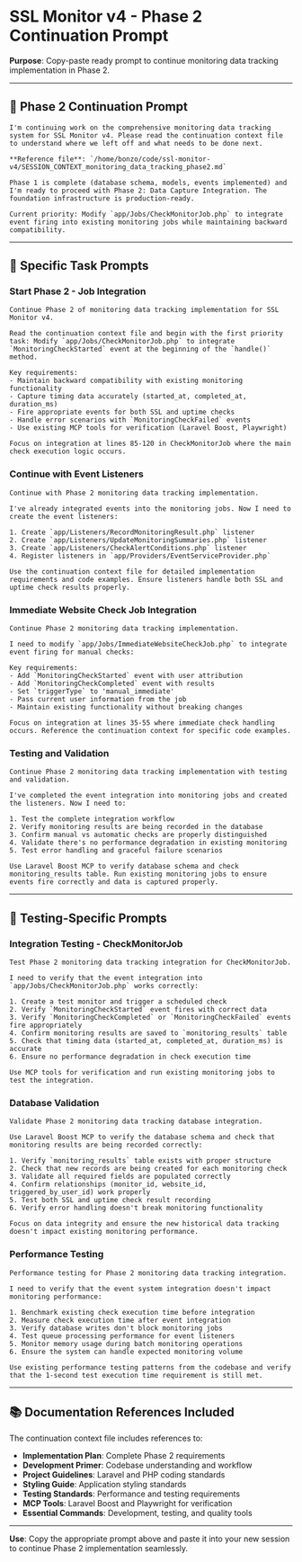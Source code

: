 # SSL Monitor v4 - Phase 2 Continuation Prompt

**Purpose**: Copy-paste ready prompt to continue monitoring data tracking implementation in Phase 2.

---

## 🚀 **Phase 2 Continuation Prompt**

```
I'm continuing work on the comprehensive monitoring data tracking system for SSL Monitor v4. Please read the continuation context file to understand where we left off and what needs to be done next.

**Reference file**: `/home/bonzo/code/ssl-monitor-v4/SESSION_CONTEXT_monitoring_data_tracking_phase2.md`

Phase 1 is complete (database schema, models, events implemented) and I'm ready to proceed with Phase 2: Data Capture Integration. The foundation infrastructure is production-ready.

Current priority: Modify `app/Jobs/CheckMonitorJob.php` to integrate event firing into existing monitoring jobs while maintaining backward compatibility.
```

---

## 🎯 **Specific Task Prompts**

### **Start Phase 2 - Job Integration**
```
Continue Phase 2 of monitoring data tracking implementation for SSL Monitor v4.

Read the continuation context file and begin with the first priority task: Modify `app/Jobs/CheckMonitorJob.php` to integrate `MonitoringCheckStarted` event at the beginning of the `handle()` method.

Key requirements:
- Maintain backward compatibility with existing monitoring functionality
- Capture timing data accurately (started_at, completed_at, duration_ms)
- Fire appropriate events for both SSL and uptime checks
- Handle error scenarios with `MonitoringCheckFailed` events
- Use existing MCP tools for verification (Laravel Boost, Playwright)

Focus on integration at lines 85-120 in CheckMonitorJob where the main check execution logic occurs.
```

### **Continue with Event Listeners**
```
Continue with Phase 2 monitoring data tracking implementation.

I've already integrated events into the monitoring jobs. Now I need to create the event listeners:

1. Create `app/Listeners/RecordMonitoringResult.php` listener
2. Create `app/Listeners/UpdateMonitoringSummaries.php` listener
3. Create `app/Listeners/CheckAlertConditions.php` listener
4. Register listeners in `app/Providers/EventServiceProvider.php`

Use the continuation context file for detailed implementation requirements and code examples. Ensure listeners handle both SSL and uptime check results properly.
```

### **Immediate Website Check Job Integration**
```
Continue Phase 2 monitoring data tracking implementation.

I need to modify `app/Jobs/ImmediateWebsiteCheckJob.php` to integrate event firing for manual checks:

Key requirements:
- Add `MonitoringCheckStarted` event with user attribution
- Add `MonitoringCheckCompleted` event with results
- Set `triggerType` to 'manual_immediate'
- Pass current user information from the job
- Maintain existing functionality without breaking changes

Focus on integration at lines 35-55 where immediate check handling occurs. Reference the continuation context for specific code examples.
```

### **Testing and Validation**
```
Continue Phase 2 monitoring data tracking implementation with testing and validation.

I've completed the event integration into monitoring jobs and created the listeners. Now I need to:

1. Test the complete integration workflow
2. Verify monitoring results are being recorded in the database
3. Confirm manual vs automatic checks are properly distinguished
4. Validate there's no performance degradation in existing monitoring
5. Test error handling and graceful failure scenarios

Use Laravel Boost MCP to verify database schema and check monitoring_results table. Run existing monitoring jobs to ensure events fire correctly and data is captured properly.
```

---

## 🧪 **Testing-Specific Prompts**

### **Integration Testing - CheckMonitorJob**
```
Test Phase 2 monitoring data tracking integration for CheckMonitorJob.

I need to verify that the event integration into `app/Jobs/CheckMonitorJob.php` works correctly:

1. Create a test monitor and trigger a scheduled check
2. Verify `MonitoringCheckStarted` event fires with correct data
3. Verify `MonitoringCheckCompleted` or `MonitoringCheckFailed` events fire appropriately
4. Confirm monitoring results are saved to `monitoring_results` table
5. Check that timing data (started_at, completed_at, duration_ms) is accurate
6. Ensure no performance degradation in check execution time

Use MCP tools for verification and run existing monitoring jobs to test the integration.
```

### **Database Validation**
```
Validate Phase 2 monitoring data tracking database integration.

Use Laravel Boost MCP to verify the database schema and check that monitoring results are being recorded correctly:

1. Verify `monitoring_results` table exists with proper structure
2. Check that new records are being created for each monitoring check
3. Validate all required fields are populated correctly
4. Confirm relationships (monitor_id, website_id, triggered_by_user_id) work properly
5. Test both SSL and uptime check result recording
6. Verify error handling doesn't break monitoring functionality

Focus on data integrity and ensure the new historical data tracking doesn't impact existing monitoring performance.
```

### **Performance Testing**
```
Performance testing for Phase 2 monitoring data tracking integration.

I need to verify that the event system integration doesn't impact monitoring performance:

1. Benchmark existing check execution time before integration
2. Measure check execution time after event integration
3. Verify database writes don't block monitoring jobs
4. Test queue processing performance for event listeners
5. Monitor memory usage during batch monitoring operations
6. Ensure the system can handle expected monitoring volume

Use existing performance testing patterns from the codebase and verify that the 1-second test execution time requirement is still met.
```

---

## 📚 **Documentation References Included**

The continuation context file includes references to:
- **Implementation Plan**: Complete Phase 2 requirements
- **Development Primer**: Codebase understanding and workflow
- **Project Guidelines**: Laravel and PHP coding standards
- **Styling Guide**: Application styling standards
- **Testing Standards**: Performance and testing requirements
- **MCP Tools**: Laravel Boost and Playwright for verification
- **Essential Commands**: Development, testing, and quality tools

---

**Use**: Copy the appropriate prompt above and paste it into your new session to continue Phase 2 implementation seamlessly.